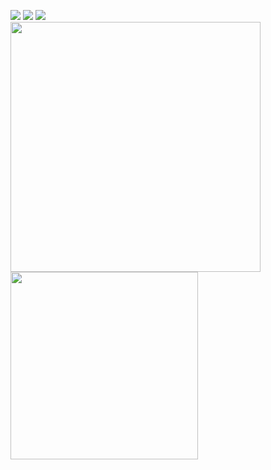 <!--<a href="https://twitter.com/" target="_blank"><img src="https://img.icons8.com/fluency/48/000000/twitter.png"/></a>-->
<!--<a href="https://www.youtube.com//" target="_blank"><img src="https://img.icons8.com/color/48/000000/youtube--v1.png"/></a>-->
<!--<a href="" target="_blank"><img src="https://img.icons8.com/fluency/48/000000/domain.png"/></a>-->
<a href="https://www.linkedin.com/in/kennethfernandes93/" target="_blank"><img src="https://img.icons8.com/color/48/000000/linkedin.png"/></a>
<a href="https://www.instagram.com/kennyferns93/" target="_blank"><img src="https://img.icons8.com/fluency/48/000000/instagram-new.png"/></a>
<a href="mailto:kenneth.peter.fernandes@gmail.com" target="_blank"><img src="https://img.icons8.com/fluency/48/000000/email.png"/></a>
<br/>
<img src="https://github-readme-stats.vercel.app/api?username=kenneth-fernandes&show_icons=true&count_private=true&theme=vue-dark&hide_border=true" width="400" height="auto"/>
<img src="https://github-readme-stats.vercel.app/api/top-langs/?username=kenneth-fernandes&layout=compact&theme=vue-dark&hide_border=true" width="300" height="auto"/>
